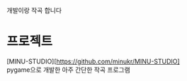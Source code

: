 개발이랑 작곡 합니다

# 프로젝트
[MINU-STUDIO][https://github.com/minukr/MINU-STUDIO]
<br>
pygame으로 개발한 아주 간단한 작곡 프로그램
